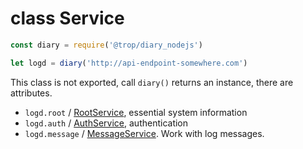# class Service

```js
const diary = require('@trop/diary_nodejs')

let logd = diary('http://api-endpoint-somewhere.com')
```

This class is not exported, call `diary()` returns an instance, there are
attributes.

* `logd.root` / [RootService](api_root_service.md), essential system
  information
* `logd.auth` / [AuthService](api_auth_service.md), authentication
* `logd.message` / [MessageService](api_message_service.md).
  Work with log messages.
